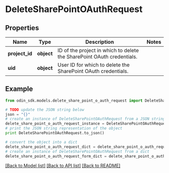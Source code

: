 # DeleteSharePointOAuthRequest


## Properties

Name | Type | Description | Notes
------------ | ------------- | ------------- | -------------
**project_id** | **object** | ID of the project in which to delete the SharePoint OAuth credentials. | 
**uid** | **object** | User ID for which to delete the SharePoint OAuth credentials. | 

## Example

```python
from odin_sdk.models.delete_share_point_o_auth_request import DeleteSharePointOAuthRequest

# TODO update the JSON string below
json = "{}"
# create an instance of DeleteSharePointOAuthRequest from a JSON string
delete_share_point_o_auth_request_instance = DeleteSharePointOAuthRequest.from_json(json)
# print the JSON string representation of the object
print DeleteSharePointOAuthRequest.to_json()

# convert the object into a dict
delete_share_point_o_auth_request_dict = delete_share_point_o_auth_request_instance.to_dict()
# create an instance of DeleteSharePointOAuthRequest from a dict
delete_share_point_o_auth_request_form_dict = delete_share_point_o_auth_request.from_dict(delete_share_point_o_auth_request_dict)
```
[[Back to Model list]](../README.md#documentation-for-models) [[Back to API list]](../README.md#documentation-for-api-endpoints) [[Back to README]](../README.md)


